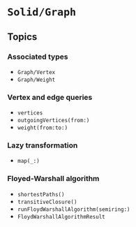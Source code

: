 # ``Solid/Graph``

## Topics

### Associated types
- ``Graph/Vertex``
- ``Graph/Weight``

### Vertex and edge queries
- ``vertices``
- ``outgoingVertices(from:)``
- ``weight(from:to:)``

### Lazy transformation
- ``map(_:)``

### Floyed-Warshall algorithm
- ``shortestPaths()``
- ``transitiveClosure()``
- ``runFloydWarshallAlgorithm(semiring:)``
- ``FloydWarshallAlgorithmResult``
